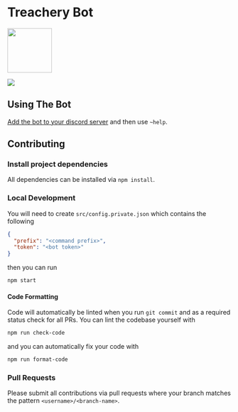 # Treachery Bot

<img
  src="https://mtgtreachery.net/images/drama-masks-colored-with-borders.png"
  height="100" />

![](https://github.com/hunterlarco/treachery.bot/workflows/prettier/badge.svg)

## Using The Bot

[Add the bot to your discord server](https://discord.com/oauth2/authorize?client_id=777746848123191296&scope=bot) and then use `~help`.

## Contributing

### Install project dependencies

All dependencies can be installed via `npm install`.

### Local Development

You will need to create `src/config.private.json` which contains the following

```json
{
  "prefix": "<command prefix>",
  "token": "<bot token>"
}
```

then you can run

```sh
npm start
```

#### Code Formatting

Code will automatically be linted when you run `git commit` and as a required
status check for all PRs. You can lint the codebase yourself with

```sh
npm run check-code
```

and you can automatically fix your code with

```sh
npm run format-code
```

### Pull Requests

Please submit all contributions via pull requests where your branch matches the
pattern `<username>/<branch-name>`.
